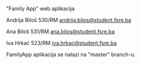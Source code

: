 "Family App" web aplikacija

Andrija Biloš 530/RM
andrija.bilos@student.fsre.ba

Ana Biloš 531/RM
ana.bilos@student.fsre.ba

Iva Hrkać 523/RM
iva.hrkac@student.fsre.ba

FamilyApp aplikacija se nalazi na "master" branch-u.
